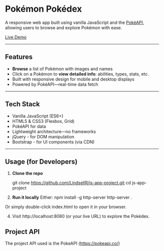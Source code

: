 # Pokémon Pokédex

A responsive web app built using vanilla JavaScript and the [PokéAPI](https://pokeapi.co), allowing users to browse and explore Pokémon with ease.

[Live Demo](https://lindsellr.github.io/js-app-project/)

---

## Features

- **Browse** a list of Pokémon with images and names  
- Click on a Pokémon to **view detailed info**: abilities, types, stats, etc.  
- Built with responsive design for mobile and desktop displays  
- Powered by PokéAPI—real-time data fetch

---

## Tech Stack

- Vanilla JavaScript (ES6+)
- HTML5 & CSS3 (Flexbox, Grid)
- PokéAPI for data
- Lightweight architecture—no frameworks
- jQuery - for DOM manipulation
- Bootstrap - for UI components (via CDN)

---

## Usage (for Developers)

1. **Clone the repo**


   git clone https://github.com/LindsellR/js-app-project.git
   cd js-app-project

2. **Run it locally**
Either:
npm install -g http-server
http-server .

Or simply double-click index.html to open it in your browser.

4. Visit http://localhost:8080 (or your live URL) to explore the Pokédex.


## Project API

The project API used is the PokeAPI (https://pokeapi.co/)